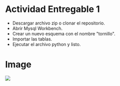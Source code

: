 # Actividad Entregable 1

- Descargar archivo zip o clonar el repositorio.
- Abrir Mysql Workbench.
- Crear un nuevo esquema con el nombre "tornillo".
- Importar las tablas.
- Ejecutar el archivo python y listo.


# Image


![](https://i.postimg.cc/RC7PGLL8/image1.jpg)
